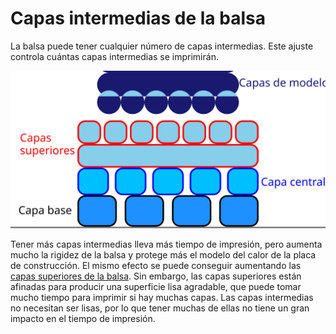 Capas intermedias de la balsa
====
La balsa puede tener cualquier número de capas intermedias. Este ajuste controla cuántas capas intermedias se imprimirán.

![Dónde se encuentran las capas intermedias en la balsa](../images/raft_dimensions_simplified.svg)

Tener más capas intermedias lleva más tiempo de impresión, pero aumenta mucho la rigidez de la balsa y protege más el modelo del calor de la placa de construcción. El mismo efecto se puede conseguir aumentando las [capas superiores de la balsa](raft_surface_layers.md). Sin embargo, las capas superiores están afinadas para producir una superficie lisa agradable, que puede tomar mucho tiempo para imprimir si hay muchas capas. Las capas intermedias no necesitan ser lisas, por lo que tener muchas de ellas no tiene un gran impacto en el tiempo de impresión.